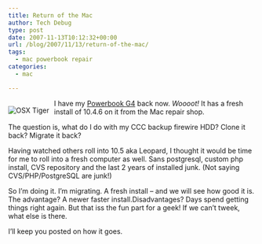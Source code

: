 ```yaml
---
title: Return of the Mac
author: Tech Debug
type: post
date: 2007-11-13T10:12:32+00:00
url: /blog/2007/11/13/return-of-the-mac/
tags:
  - mac powerbook repair
categories:
  - mac

---
```

<p style="float: left; margin-bottom: 10px; margin-right: 10px">
  <img src='https://techdebug.com/wp-content/uploads/2007/11/60px-osxtiger.png' alt='OSX Tiger' />
</p>

I have my [Powerbook G4][1] back now. _Woooot!_ It has a fresh install of 10.4.6 on it from the Mac repair shop. 

The question is, what do I do with my CCC backup firewire HDD? Clone it back? Migrate it back? 

Having watched others roll into 10.5 aka Leopard, I thought it would be time for me to roll into a fresh computer as well. Sans postgresql, custom php install, CVS repository and the last 2 years of installed junk. (Not saying CVS/PHP/PostgreSQL are junk!) 

So I&#8217;m doing it. I&#8217;m migrating. A fresh install &#8211; and we will see how good it is. The advantage? A newer faster install.Disadvantages? Days spend getting things right again. But that iss the fun part for a geek! If we can&#8217;t tweek, what else is there. 

I&#8217;ll keep you posted on how it goes.

 [1]: http://en.wikipedia.org/wiki/PowerBook_G4